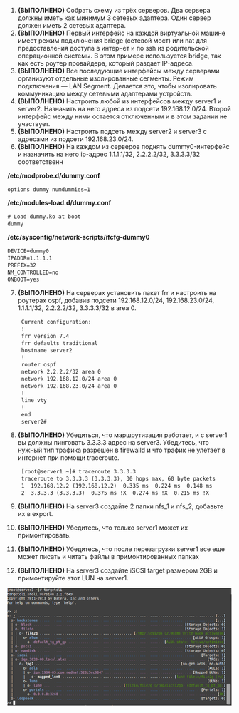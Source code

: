 1. **(ВЫПОЛНЕНО)** Собрать схему из трёх серверов. Два сервера должны иметь как минимум 3 сетевых адаптера. Один сервер должен иметь 2 сетевых адаптера.
2. **(ВЫПОЛНЕНО)** Первый интерфейс на каждой виртуальной машине имеет режим подключения bridge (сетевой мост) или nat для предоставления доступа в интернет и по ssh из родительской операционной системы. В этом примере используется bridge, так как есть роутер провайдера, который раздает IP-адреса.
3. **(ВЫПОЛНЕНО)** Все последующие интерфейсы между серверами организуют отдельные изолированные сегменты. Режим подключения — LAN Segment. Делается это, чтобы изолировать коммуникацию между сетевыми адаптерами устройств.
4. **(ВЫПОЛНЕНО)** Настроить любой из интерфейсов между  server1 и server2. Назначить на него адреса из подсети 192.168.12.0/24. Второй интерфейс между ними остается отключенным и в этом задании не участвует.
5. **(ВЫПОЛНЕНО)** Настроить подсеть между server2 и server3 с адресами из подсети 192.168.23.0/24.
6. **(ВЫПОЛНЕНО)** На каждом из серверов поднять dummy0-интерфейс и назначить на него ip-адрес 1.1.1.1/32, 2.2.2.2/32, 3.3.3.3/32 соответственн

**/etc/modprobe.d/dummy.conf**


    options dummy numdummies=1

**/etc/modules-load.d/dummy.conf**


    # Load dummy.ko at boot
    dummy

**/etc/sysconfig/network-scripts/ifcfg-dummy0**


    DEVICE=dummy0
    IPADDR=1.1.1.1
    PREFIX=32
    NM_CONTROLLED=no
    ONBOOT=yes


7. **(ВЫПОЛНЕНО)** На серверах установить пакет frr и настроить на роутерах ospf, добавив подсети 192.168.12.0/24,  192.168.23.0/24, 1.1.1.1/32, 2.2.2.2/32, 3.3.3.3/32 в area 0.


        Current configuration:
        !
        frr version 7.4
        frr defaults traditional
        hostname server2
        !
        router ospf
        network 2.2.2.2/32 area 0
        network 192.168.12.0/24 area 0
        network 192.168.23.0/24 area 0
        !
        line vty
        !
        end
        server2# 


8. **(ВЫПОЛНЕНО)** Убедиться, что маршрутизация работает, и с server1 вы должны пинговать 3.3.3.3 адрес на server3. Убедитесь, что нужный тип трафика разрешен в firewalld и что трафик не улетает в интернет при помощи traceroute.


        [root@server1 ~]# traceroute 3.3.3.3
        traceroute to 3.3.3.3 (3.3.3.3), 30 hops max, 60 byte packets
        1  192.168.12.2 (192.168.12.2)  0.335 ms  0.224 ms  0.148 ms
        2  3.3.3.3 (3.3.3.3)  0.375 ms !X  0.274 ms !X  0.215 ms !X

9. **(ВЫПОЛНЕНО)** На server3 создайте 2 папки nfs_1 и nfs_2, добавьте их в export.
10. **(ВЫПОЛНЕНО)** Убедитесь, что только server1 может их примонтировать.
11. **(ВЫПОЛНЕНО)** Убедитесь, что после перезагрузки server1 все еще может писать и читать файлы в примонтированных папках
12. **(ВЫПОЛНЕНО)** На server3 создайте iSCSI target размером 2GB и примонтируйте этот LUN на server1. 


![Image](target.png)
